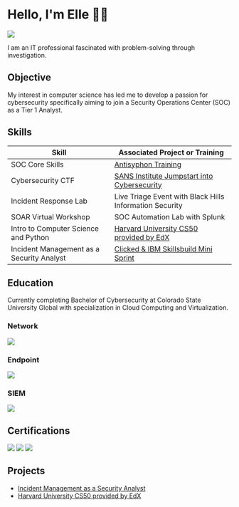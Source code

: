 # Hello, I'm Elle 👋🏾
<a href="https://linkedin.com/in/ellefulton"><img src="https://img.shields.io/badge/-LinkedIn-0072b1?&style=for-the-badge&logo=linkedin&logoColor=white" /></a>

I am an IT professional fascinated with problem-solving through investigation.

## Objective

My interest in computer science has led me to develop a passion for cybersecurity specifically aiming to join a Security Operations Center (SOC) as a Tier 1 Analyst.

## Skills

| Skill                                         | Associated Project or Training|
|-----------------------------------------------|----------------------------|
| SOC Core Skills                               | <a href="https://www.antisyphontraining.com/on-demand-courses/soc-core-skills-w-john-strand/">Antisyphon Training</a>|
| Cybersecurity CTF                             | <a href="https://www.sans.org/mlp/jumpstart-into-cyber/">SANS Institute Jumpstart into Cybersecurity</a>|
| Incident Response Lab                         | Live Triage Event with Black Hills Information Security|
| SOAR Virtual Workshop                         | SOC Automation Lab with Splunk|
| Intro to Computer Science and Python          | <a href= "https://github.com/elleful/Harvard-CS50-with-EdX/blob/main/README.md">Harvard University CS50 provided by EdX</a>|
| Incident Management as a Security Analyst     | <a href="https://github.com/elleful/Security-Analyst-Incident-Management">Clicked & IBM Skillsbuild Mini Sprint</a>|

## Education
Currently completing Bachelor of Cybersecurity at Colorado State University Global with specialization in Cloud Computing and Virtualization.

### Network
<div>
    <img src="https://img.shields.io/badge/-Wireshark-1679A7?&style=for-the-badge&logo=Wireshark&logoColor=white" />
    
</div>

### Endpoint
<div>
    <img src="https://img.shields.io/badge/-Microsoft_Defender_for_Endpoint-00A4EF?&style=for-the-badge&logo=Microsoft&logoColor=white" />
   
</div>

### SIEM
<div>
    <img src="https://img.shields.io/badge/-Splunk-000000?&style=for-the-badge&logo=Splunk&logoColor=white" />
</div>

## Certifications
<div>
<a href="https://www.credly.com/badges/c5744dc1-0bfd-4ea3-95a8-43b0d1b18ba7/public_url" ><img src="https://img.shields.io/badge/-CC-4D4D4D?&style=for-the-badge&logo=ISC2&logoColor=white" /></a>
<a href="https://www.credly.com/badges/f33f306f-414a-4fc6-a610-1fa2cf5dd130/public_url" ><img src="https://img.shields.io/badge/-Security%2B-FF0000?&style=for-the-badge&logo=CompTIA&logoColor=white" /></a>
<a href="https://www.credly.com/badges/569043bd-cd73-4c82-8439-4ba64c6125ff/public_url" ><img src="https://img.shields.io/badge/-PMP-007ACC?&style=for-the-badge&logo=PMI&logoColor=white" /></a>
</div>

## Projects
- <a href="https://github.com/elleful/Security-Analyst-Incident-Management">Incident Management as a Security Analyst</a>
- <a href= "https://github.com/elleful/Harvard-CS50-with-EdX/blob/main/README.md">Harvard University CS50 provided by EdX</a>
